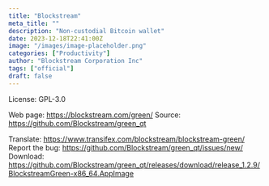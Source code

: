 ```yaml
---
title: "Blockstream"
meta_title: ""
description: "Non-custodial Bitcoin wallet"
date: 2023-12-18T22:41:00Z
image: "/images/image-placeholder.png"
categories: ["Productivity"]
author: "Blockstream Corporation Inc"
tags: ["official"]
draft: false
---
```


License: GPL-3.0

Web page: https://blockstream.com/green/
Source: https://github.com/Blockstream/green_qt

Translate: https://www.transifex.com/blockstream/blockstream-green/
Report the bug: https://github.com/Blockstream/green_qt/issues/new/  
Download: https://github.com/Blockstream/green_qt/releases/download/release_1.2.9/BlockstreamGreen-x86_64.AppImage

